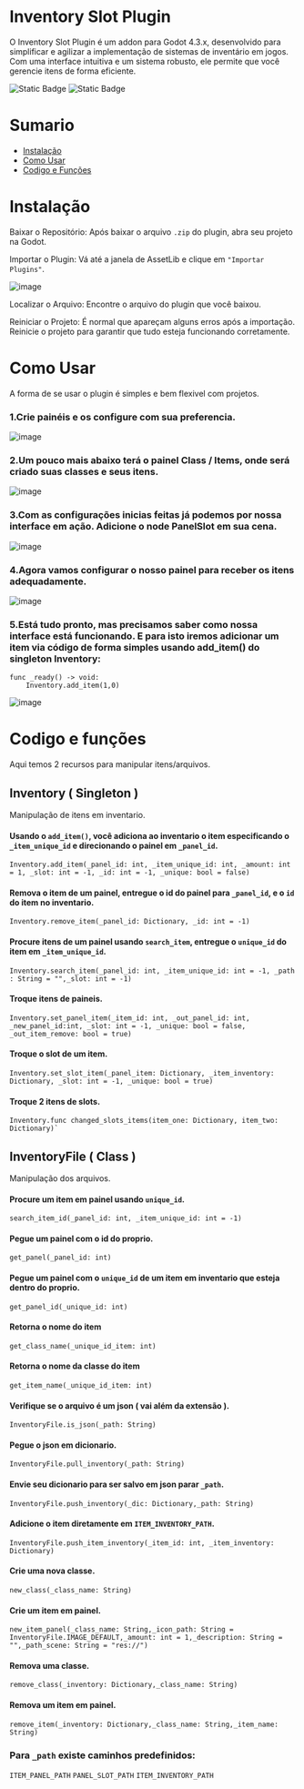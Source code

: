 
# Inventory Slot Plugin
  O Inventory Slot Plugin é um addon para Godot 4.3.x, desenvolvido para simplificar e agilizar a implementação de sistemas de inventário em jogos. Com uma interface intuitiva e um sistema robusto, ele permite que você gerencie itens de forma eficiente.


<img alt="Static Badge" src="https://img.shields.io/badge/current%20version-0.5.1-red"> <img alt="Static Badge" src="https://img.shields.io/badge/godot%20version-4.3.x.stable-blue">

# Sumario

- [Instalação](#instalação)
- [Como Usar](#como-usar)
- [Codigo e Funções](#codigo-e-funções)
  
# Instalação
Baixar o Repositório:
    Após baixar o arquivo `.zip` do plugin, abra seu projeto na Godot.

Importar o Plugin:
    Vá até a janela de AssetLib e clique em `"Importar Plugins"`.

![image](https://github.com/user-attachments/assets/27baefb5-0270-48c6-a943-e276f317e269)

Localizar o Arquivo:
    Encontre o arquivo do plugin que você baixou.

Reiniciar o Projeto:
    É normal que apareçam alguns erros após a importação. Reinicie o projeto para garantir que tudo esteja funcionando corretamente.


# Como Usar

  A forma de se usar o plugin é simples e bem flexivel com projetos.

### 1.Crie painéis e os configure com sua preferencia.

![image](https://github.com/user-attachments/assets/ba8bc02f-970f-4d62-8eea-ef472f5c52c8)


### 2.Um pouco mais abaixo terá o painel  Class / Items, onde será criado suas classes e seus itens.

![image](https://github.com/user-attachments/assets/4238cfe7-c616-4225-8c39-deb48334ef22)


### 3.Com as configurações inicias feitas já podemos por nossa interface em ação. Adicione o node PanelSlot em sua cena.

![image](https://github.com/user-attachments/assets/65e612b6-0cf2-4f00-b58a-e613d45510b1)

### 4.Agora vamos configurar o nosso painel para receber os itens adequadamente.

![image](https://github.com/user-attachments/assets/b22fdc9d-bb5e-4d13-a357-b919f441adcf)

### 5.Está tudo pronto, mas precisamos saber como nossa interface está funcionando. E para isto iremos adicionar um item via código de forma simples usando add_item() do singleton Inventory:

    func _ready() -> void:
        Inventory.add_item(1,0)

![image](https://github.com/user-attachments/assets/8d5a9e48-0dd9-40a2-b13e-84f70056de73)

# Codigo e funções

  Aqui temos 2 recursos para manipular itens/arquivos.

## Inventory ( Singleton )
  Manipulação de itens em inventario.

  #### Usando o `add_item()`, você adiciona ao inventario o item especificando o `_item_unique_id` e direcionando o painel em `_panel_id`. 
    Inventory.add_item(_panel_id: int, _item_unique_id: int, _amount: int = 1, _slot: int = -1, _id: int = -1, _unique: bool = false)
  #### Remova o item de um painel, entregue o id do painel para `_panel_id`, e o `id` do item no inventario.
    Inventory.remove_item(_panel_id: Dictionary, _id: int = -1)
  #### Procure itens de um painel usando `search_item`, entregue o `unique_id` do item em `_item_unique_id`.
    Inventory.search_item(_panel_id: int, _item_unique_id: int = -1, _path : String = "",_slot: int = -1)
  #### Troque itens de paineis.
    Inventory.set_panel_item(_item_id: int, _out_panel_id: int, _new_panel_id:int, _slot: int = -1, _unique: bool = false, _out_item_remove: bool = true)
  #### Troque o slot de um item.
    Inventory.set_slot_item(_panel_item: Dictionary, _item_inventory: Dictionary, _slot: int = -1, _unique: bool = true)
  #### Troque 2 itens de slots.
    Inventory.func changed_slots_items(item_one: Dictionary, item_two: Dictionary)`


## InventoryFile ( Class )
  Manipulação dos arquivos.
  
  #### Procure um item em painel usando `unique_id`.
    search_item_id(_panel_id: int, _item_unique_id: int = -1)
  #### Pegue um painel com o id do proprio.
    get_panel(_panel_id: int)
  #### Pegue um painel com o `unique_id` de um item em inventario que esteja dentro do proprio.
    get_panel_id(_unique_id: int)
  #### Retorna o nome do item
    get_class_name(_unique_id_item: int)
  #### Retorna o nome da classe do item
    get_item_name(_unique_id_item: int)
  #### Verifique se o arquivo é um json ( vai além da extensão ).
    InventoryFile.is_json(_path: String)
  #### Pegue o json em dicionario.
    InventoryFile.pull_inventory(_path: String)
  #### Envie seu dicionario para ser salvo em json parar `_path`.
    InventoryFile.push_inventory(_dic: Dictionary,_path: String)
  #### Adicione o item diretamente em `ITEM_INVENTORY_PATH`.
    InventoryFile.push_item_inventory(_item_id: int, _item_inventory: Dictionary)
  #### Crie uma nova classe.
    new_class(_class_name: String)
  #### Crie um item em painel.
    new_item_panel(_class_name: String,_icon_path: String = InventoryFile.IMAGE_DEFAULT,_amount: int = 1,_description: String = "",_path_scene: String = "res://")
  #### Remova uma classe.
    remove_class(_inventory: Dictionary,_class_name: String)
  #### Remova um item em painel.
    remove_item(_inventory: Dictionary,_class_name: String,_item_name: String)
  
  ### Para `_path` existe caminhos predefinidos:
   `ITEM_PANEL_PATH`
   `PANEL_SLOT_PATH`
   `ITEM_INVENTORY_PATH`

